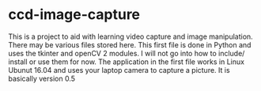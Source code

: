 # ccd-image-capture
This is a project to aid with learning video capture and image manipulation.  There may be various files stored here.
This first file is done in Python and uses the tkinter and openCV 2 modules.  I will not go into how to include/ install
or use them for now.  The application in the first file works in Linux Ubunut 16.04 and uses your laptop camera to capture 
a picture.  It is basically version 0.5
